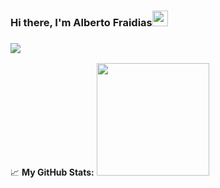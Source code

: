 ### Hi there, I'm Alberto Fraidias<img src="https://media.giphy.com/media/hvRJCLFzcasrR4ia7z/giphy.gif" width="25px">

### ![](https://visitor-badge.glitch.me/badge?page_id=afraidias.afraidias)

📈 **My GitHub Stats:**
<img height="180em" src=" https://github-readme-stats.vercel.app/api?username=afraidias&show_icons=true&hide_border=true&&count_private=true&include_all_commits=true " />
